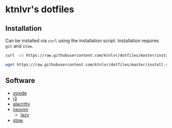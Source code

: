 # ktnlvr's dotfiles

## Installation

Can be installed via `curl` using the installation script. Installation requires `git` and `stow`.

```sh
curl -sS https://raw.githubusercontent.com/ktnlvr/dotfiles/master/install.sh | sh
```

```sh
wget https://raw.githubusercontent.com/ktnlvr/dotfiles/master/install.sh -O - | sh
```

## Software

* [zoxide](https://github.com/ajeetdsouza/zoxide)
* [i3](https://github.com/i3/i3)
* [alacritty](https://github.com/alacritty/alacritty)
* [neovim](https://github.com/neovim/neovim)
    * [lazy](https://github.com/folke/lazy.nvim)
* [stow](https://www.gnu.org/software/stow)
